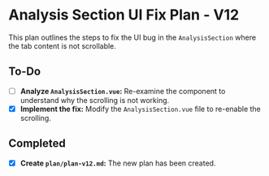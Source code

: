 # Analysis Section UI Fix Plan - V12

This plan outlines the steps to fix the UI bug in the `AnalysisSection` where the tab content is not scrollable.

## To-Do

- [ ] **Analyze `AnalysisSection.vue`:** Re-examine the component to understand why the scrolling is not working.
- [X] **Implement the fix:** Modify the `AnalysisSection.vue` file to re-enable the scrolling.

## Completed

- [X] **Create `plan/plan-v12.md`:** The new plan has been created.
